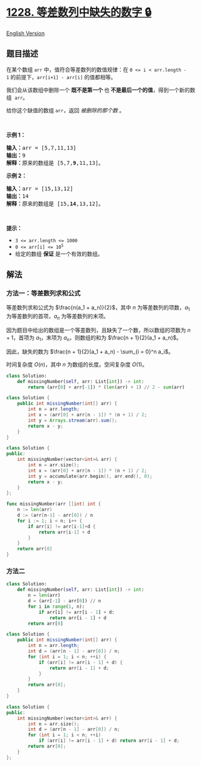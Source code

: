 # [1228. 等差数列中缺失的数字 🔒](https://leetcode.cn/problems/missing-number-in-arithmetic-progression)

[English Version](/solution/1200-1299/1228.Missing%20Number%20In%20Arithmetic%20Progression/README_EN.md)

<!-- tags:数组,数学 -->

<!-- difficulty:简单 -->

## 题目描述

<!-- 这里写题目描述 -->

<p>在某个数组&nbsp;<code>arr</code>&nbsp;中，值符合等差数列的数值规律：在&nbsp;<code>0 &lt;= i &lt; arr.length - 1</code>&nbsp;的前提下，<code>arr[i+1] - arr[i]</code>&nbsp;的值都相等。</p>

<p>我们会从该数组中删除一个 <strong>既不是第一个 </strong>也<strong>&nbsp;不是最后一个的值</strong>，得到一个新的数组&nbsp;&nbsp;<code>arr</code>。</p>

<p>给你这个缺值的数组&nbsp;<code>arr</code>，返回 <em>被删除的那个数</em> 。</p>

<p>&nbsp;</p>

<p><strong>示例 1：</strong></p>

<pre>
<strong>输入：</strong>arr = [5,7,11,13]
<strong>输出：</strong>9
<strong>解释：</strong>原来的数组是 [5,7,<strong>9</strong>,11,13]。
</pre>

<p><strong>示例 2：</strong></p>

<pre>
<strong>输入：</strong>arr = [15,13,12]
<strong>输出：</strong>14
<strong>解释：</strong>原来的数组是 [15,<strong>14</strong>,13,12]。</pre>

<p>&nbsp;</p>

<p><strong>提示：</strong></p>

<ul>
	<li><code>3 &lt;= arr.length &lt;= 1000</code></li>
	<li><code>0 &lt;= arr[i] &lt;= 10<sup>5</sup></code></li>
	<li>给定的数组 <strong>保证</strong> 是一个有效的数组。</li>
</ul>

## 解法

### 方法一：等差数列求和公式

等差数列求和公式为 $\frac{n(a_1 + a_n)}{2}$，其中 $n$ 为等差数列的项数，$a_1$ 为等差数列的首项，$a_n$ 为等差数列的末项。

因为题目中给出的数组是一个等差数列，且缺失了一个数，所以数组的项数为 $n + 1$，首项为 $a_1$，末项为 $a_n$，则数组的和为 $\frac{n + 1}{2}(a_1 + a_n)$。

因此，缺失的数为 $\frac{n + 1}{2}(a_1 + a_n) - \sum_{i = 0}^n a_i$。

时间复杂度 $O(n)$，其中 $n$ 为数组的长度。空间复杂度 $O(1)$。

<!-- tabs:start -->

```python
class Solution:
    def missingNumber(self, arr: List[int]) -> int:
        return (arr[0] + arr[-1]) * (len(arr) + 1) // 2 - sum(arr)
```

```java
class Solution {
    public int missingNumber(int[] arr) {
        int n = arr.length;
        int x = (arr[0] + arr[n - 1]) * (n + 1) / 2;
        int y = Arrays.stream(arr).sum();
        return x - y;
    }
}
```

```cpp
class Solution {
public:
    int missingNumber(vector<int>& arr) {
        int n = arr.size();
        int x = (arr[0] + arr[n - 1]) * (n + 1) / 2;
        int y = accumulate(arr.begin(), arr.end(), 0);
        return x - y;
    }
};
```

```go
func missingNumber(arr []int) int {
	n := len(arr)
	d := (arr[n-1] - arr[0]) / n
	for i := 1; i < n; i++ {
		if arr[i] != arr[i-1]+d {
			return arr[i-1] + d
		}
	}
	return arr[0]
}
```

<!-- tabs:end -->

### 方法二

<!-- tabs:start -->

```python
class Solution:
    def missingNumber(self, arr: List[int]) -> int:
        n = len(arr)
        d = (arr[-1] - arr[0]) // n
        for i in range(1, n):
            if arr[i] != arr[i - 1] + d:
                return arr[i - 1] + d
        return arr[0]
```

```java
class Solution {
    public int missingNumber(int[] arr) {
        int n = arr.length;
        int d = (arr[n - 1] - arr[0]) / n;
        for (int i = 1; i < n; ++i) {
            if (arr[i] != arr[i - 1] + d) {
                return arr[i - 1] + d;
            }
        }
        return arr[0];
    }
}
```

```cpp
class Solution {
public:
    int missingNumber(vector<int>& arr) {
        int n = arr.size();
        int d = (arr[n - 1] - arr[0]) / n;
        for (int i = 1; i < n; ++i)
            if (arr[i] != arr[i - 1] + d) return arr[i - 1] + d;
        return arr[0];
    }
};
```

<!-- tabs:end -->

<!-- end -->
